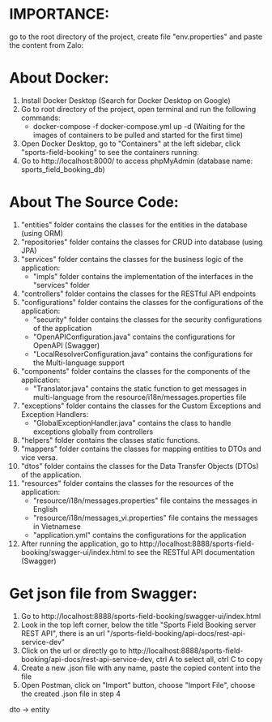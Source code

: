 # IMPORTANCE:
go to the root directory of the project, create file "env.properties" and paste the content from Zalo:

# About Docker:
1. Install Docker Desktop (Search for Docker Desktop on Google)
2. Go to root directory of the project, open terminal and run the following commands:
    - docker-compose -f docker-compose.yml up -d (Waiting for the images of containers to be pulled and started for the first time)
3. Open Docker Desktop, go to "Containers" at the left sidebar, click "sports-field-booking" to see the containers running:
4. Go to http://localhost:8000/ to access phpMyAdmin (database name: sports_field_booking_db)

# About The Source Code:
1. "entities" folder contains the classes for the entities in the database (using ORM)
2. "repositories" folder contains the classes for CRUD into database (using JPA)
3. "services" folder contains the classes for the business logic of the application:
    - "impls" folder contains the implementation of the interfaces in the "services" folder
4. "controllers" folder contains the classes for the RESTful API endpoints
5. "configurations" folder contains the classes for the configurations of the application:
    - "security" folder contains the classes for the security configurations of the application
    - "OpenAPIConfiguration.java" contains the configurations for OpenAPI (Swagger)
    - "LocalResolverConfiguration.java" contains the configurations for the Multi-language support
6. "components" folder contains the classes for the components of the application:
    - "Translator.java" contains the static function to get messages in multi-language from the resource/i18n/messages.properties file
7. "exceptions" folder contains the classes for the Custom Exceptions and Exception Handlers:
    - "GlobalExceptionHandler.java" contains the class to handle exceptions globally from controllers
8. "helpers" folder contains the classes static functions.
9. "mappers" folder contains the classes for mapping entities to DTOs and vice versa.
10. "dtos" folder contains the classes for the Data Transfer Objects (DTOs) of the application.
11. "resources" folder contains the classes for the resources of the application:
    - "resource/i18n/messages.properties" file contains the messages in English
    - "resource/i18n/messages_vi.properties" file contains the messages in Vietnamese
    - "application.yml" contains the configurations for the application
12. After running the application, go to http://localhost:8888/sports-field-booking/swagger-ui/index.html to see the RESTful API documentation (Swagger)

# Get json file from Swagger:
1. Go to http://localhost:8888/sports-field-booking/swagger-ui/index.html
2. Look in the top left corner, below the title "Sports Field Booking server REST API", there is an url "/sports-field-booking/api-docs/rest-api-service-dev"
3. Click on the url or directly go to http://localhost:8888/sports-field-booking/api-docs/rest-api-service-dev, ctrl A to select all, ctrl C to copy
4. Create a new .json file with any name, paste the copied content into the file
5. Open Postman, click on "Import" button, choose "Import File", choose the created .json file in step 4

dto -> entity


